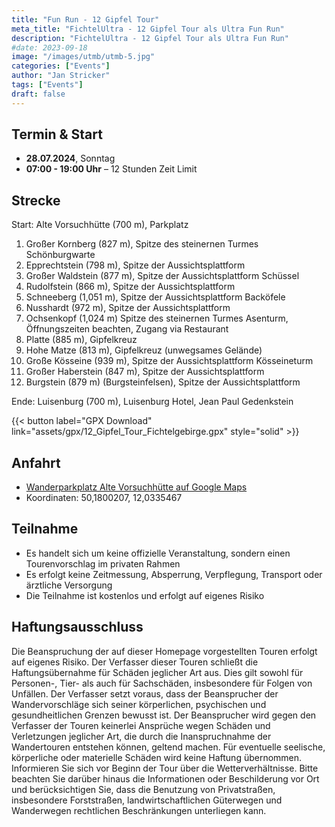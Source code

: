 ```yaml
---
title: "Fun Run - 12 Gipfel Tour"
meta_title: "FichtelUltra - 12 Gipfel Tour als Ultra Fun Run"
description: "FichtelUltra - 12 Gipfel Tour als Ultra Fun Run"
#date: 2023-09-18
image: "/images/utmb/utmb-5.jpg"
categories: ["Events"]
author: "Jan Stricker"
tags: ["Events"]
draft: false
---
```


## Termin & Start

* **28.07.2024**, Sonntag
* **07:00 - 19:00 Uhr** – 12 Stunden Zeit Limit

## Strecke

Start: Alte Vorsuchhütte (700 m), Parkplatz

1. Großer Kornberg (827 m), Spitze des steinernen Turmes Schönburgwarte
2. Epprechtstein (798 m), Spitze der Aussichtsplattform
3. Großer Waldstein (877 m), Spitze der Aussichtsplattform Schüssel
4. Rudolfstein (866 m), Spitze der Aussichtsplattform
5. Schneeberg (1,051 m), Spitze der Aussichtsplattform Backöfele
6. Nusshardt (972 m), Spitze der Aussichtsplattform
7. Ochsenkopf (1,024 m) Spitze des steinernen Turmes Asenturm, Öffnungszeiten beachten, Zugang via Restaurant
8. Platte (885 m), Gipfelkreuz
9. Hohe Matze (813 m), Gipfelkreuz (unwegsames Gelände)
10. Große Kösseine (939 m), Spitze der Aussichtsplattform Kösseineturm
11. Großer Haberstein (847 m), Spitze der Aussichtsplattform
12. Burgstein (879 m) (Burgsteinfelsen), Spitze der Aussichtsplattform

Ende: Luisenburg (700 m), Luisenburg Hotel, Jean Paul Gedenkstein

{{< button label="GPX Download" link="assets/gpx/12_Gipfel_Tour_Fichtelgebirge.gpx" style="solid" >}}

## Anfahrt

* [Wanderparkplatz Alte Vorsuchhütte auf Google Maps](https://maps.app.goo.gl/w5yLAAYB19tgVWhr7)
* Koordinaten: 50,1800207, 12,0335467

## Teilnahme

* Es handelt sich um keine offizielle Veranstaltung, sondern einen Tourenvorschlag im privaten Rahmen
* Es erfolgt keine Zeitmessung, Absperrung, Verpflegung, Transport oder ärztliche Versorgung
* Die Teilnahme ist kostenlos und erfolgt auf eigenes Risiko 

## Haftungsausschluss 

Die Beanspruchung der auf dieser Homepage vorgestellten Touren erfolgt auf eigenes Risiko. Der Verfasser dieser Touren schließt die Haftungsübernahme für Schäden jeglicher Art aus. Dies gilt sowohl für Personen-, Tier- als auch für Sachschäden, insbesondere für Folgen von Unfällen. Der Verfasser setzt voraus, dass der Beansprucher der Wandervorschläge sich seiner körperlichen, psychischen und gesundheitlichen Grenzen bewusst ist. Der Beansprucher wird gegen den Verfasser der Touren keinerlei Ansprüche wegen Schäden und Verletzungen jeglicher Art, die durch die Inanspruchnahme der Wandertouren entstehen können, geltend machen. Für eventuelle seelische, körperliche oder materielle Schäden wird keine Haftung übernommen. Informieren Sie sich vor Beginn der Tour über die Wetterverhältnisse. Bitte beachten Sie darüber hinaus die Informationen oder Beschilderung vor Ort und berücksichtigen Sie, dass die Benutzung von Privatstraßen, insbesondere Forststraßen, landwirtschaftlichen Güterwegen und Wanderwegen rechtlichen Beschränkungen unterliegen kann. 